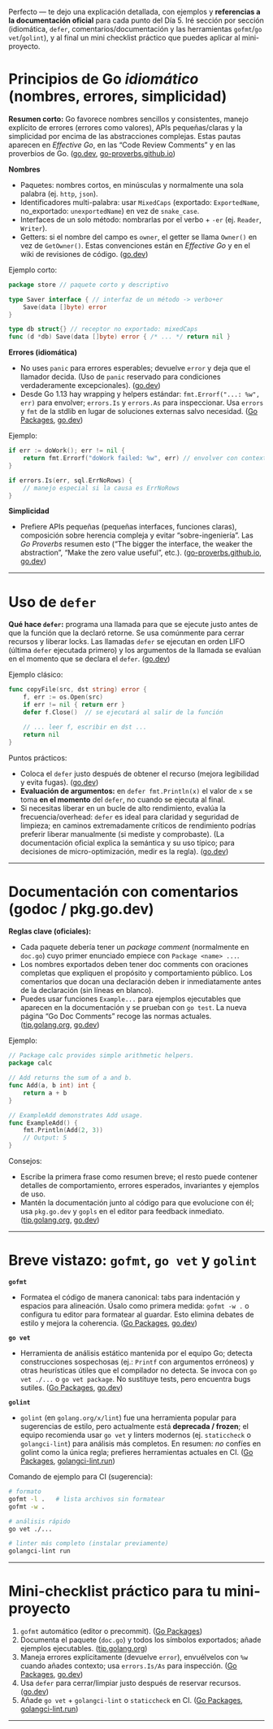 Perfecto — te dejo una explicación detallada, con ejemplos y **referencias a la documentación oficial** para cada punto del Día 5. Iré sección por sección (idiomática, `defer`, comentarios/documentación y las herramientas `gofmt`/`go vet`/`golint`), y al final un mini checklist práctico que puedes aplicar al mini-proyecto.

# Principios de Go *idiomático* (nombres, errores, simplicidad)

**Resumen corto:** Go favorece nombres sencillos y consistentes, manejo explícito de errores (errores como valores), APIs pequeñas/claras y la simplicidad por encima de las abstracciones complejas. Estas pautas aparecen en *Effective Go*, en las “Code Review Comments” y en las proverbios de Go. ([go.dev][1], [go-proverbs.github.io][2])

**Nombres**

* Paquetes: nombres cortos, en minúsculas y normalmente una sola palabra (ej. `http`, `json`).
* Identificadores multi-palabra: usar `MixedCaps` (exportado: `ExportedName`, no\_exportado: `unexportedName`) en vez de `snake_case`.
* Interfaces de un solo método: nombrarlas por el verbo + `-er` (ej. `Reader`, `Writer`).
* Getters: si el nombre del campo es `owner`, el getter se llama `Owner()` en vez de `GetOwner()`.
  Estas convenciones están en *Effective Go* y en el wiki de revisiones de código. ([go.dev][1])

Ejemplo corto:

```go
package store // paquete corto y descriptivo

type Saver interface { // interfaz de un método -> verbo+er
    Save(data []byte) error
}

type db struct{} // receptor no exportado: mixedCaps
func (d *db) Save(data []byte) error { /* ... */ return nil }
```

**Errores (idiomática)**

* No uses `panic` para errores esperables; devuelve `error` y deja que el llamador decida. (Uso de `panic` reservado para condiciones verdaderamente excepcionales). ([go.dev][1])
* Desde Go 1.13 hay wrapping y helpers estándar: `fmt.Errorf("...: %w", err)` para envolver; `errors.Is` y `errors.As` para inspeccionar. Usa `errors` y `fmt` de la stdlib en lugar de soluciones externas salvo necesidad. ([Go Packages][3], [go.dev][4])

Ejemplo:

```go
if err := doWork(); err != nil {
    return fmt.Errorf("doWork failed: %w", err) // envolver con contexto
}

if errors.Is(err, sql.ErrNoRows) {
    // manejo especial si la causa es ErrNoRows
}
```

**Simplicidad**

* Prefiere APIs pequeñas (pequeñas interfaces, funciones claras), composición sobre herencia compleja y evitar “sobre-ingeniería”. Las *Go Proverbs* resumen esto (“The bigger the interface, the weaker the abstraction”, “Make the zero value useful”, etc.). ([go-proverbs.github.io][2], [go.dev][1])

---

# Uso de `defer`

**Qué hace `defer`:** programa una llamada para que se ejecute justo antes de que la función que la declaró retorne. Se usa comúnmente para cerrar recursos y liberar locks. Las llamadas `defer` se ejecutan en orden LIFO (última `defer` ejecutada primero) y los argumentos de la llamada se evalúan en el momento que se declara el `defer`. ([go.dev][1])

Ejemplo clásico:

```go
func copyFile(src, dst string) error {
    f, err := os.Open(src)
    if err != nil { return err }
    defer f.Close()  // se ejecutará al salir de la función

    // ... leer f, escribir en dst ...
    return nil
}
```

Puntos prácticos:

* Coloca el `defer` justo después de obtener el recurso (mejora legibilidad y evita fugas). ([go.dev][1])
* **Evaluación de argumentos:** en `defer fmt.Println(x)` el valor de `x` se toma **en el momento** del `defer`, no cuando se ejecuta al final.
* Si necesitas liberar en un bucle de alto rendimiento, evalúa la frecuencia/overhead: `defer` es ideal para claridad y seguridad de limpieza; en caminos extremadamente críticos de rendimiento podrías preferir liberar manualmente (si mediste y comprobaste). (La documentación oficial explica la semántica y su uso típico; para decisiones de micro-optimización, medir es la regla). ([go.dev][1])

---

# Documentación con comentarios (godoc / pkg.go.dev)

**Reglas clave (oficiales):**

* Cada paquete debería tener un *package comment* (normalmente en `doc.go`) cuyo primer enunciado empiece con `Package <name> ...`.
* Los nombres exportados deben tener doc comments con oraciones completas que expliquen el propósito y comportamiento público. Los comentarios que docan una declaración deben ir inmediatamente antes de la declaración (sin líneas en blanco).
* Puedes usar funciones `Example...` para ejemplos ejecutables que aparecen en la documentación y se prueban con `go test`. La nueva página “Go Doc Comments” recoge las normas actuales. ([tip.golang.org][5], [go.dev][6])

Ejemplo:

```go
// Package calc provides simple arithmetic helpers.
package calc

// Add returns the sum of a and b.
func Add(a, b int) int {
    return a + b
}

// ExampleAdd demonstrates Add usage.
func ExampleAdd() {
    fmt.Println(Add(2, 3))
    // Output: 5
}
```

Consejos:

* Escribe la primera frase como resumen breve; el resto puede contener detalles de comportamiento, errores esperados, invariantes y ejemplos de uso.
* Mantén la documentación junto al código para que evolucione con él; usa `pkg.go.dev` y `gopls` en el editor para feedback inmediato. ([tip.golang.org][5], [go.dev][7])

---

# Breve vistazo: `gofmt`, `go vet` y `golint`

**`gofmt`**

* Formatea el código de manera canonical: tabs para indentación y espacios para alineación. Úsalo como primera medida: `gofmt -w .` o configura tu editor para formatear al guardar. Esto elimina debates de estilo y mejora la coherencia. ([Go Packages][8], [go.dev][9])

**`go vet`**

* Herramienta de análisis estático mantenida por el equipo Go; detecta construcciones sospechosas (ej.: `Printf` con argumentos erróneos) y otras heurísticas útiles que el compilador no detecta. Se invoca con `go vet ./...` o `go vet package`. No sustituye tests, pero encuentra bugs sutiles. ([Go Packages][10], [go.dev][11])

**`golint`**

* `golint` (en `golang.org/x/lint`) fue una herramienta popular para sugerencias de estilo, pero actualmente está **deprecada / frozen**; el equipo recomienda usar `go vet` y linters modernos (ej. `staticcheck` o `golangci-lint`) para análisis más completos. En resumen: *no* confíes en golint como la única regla; prefieres herramientas actuales en CI. ([Go Packages][12], [golangci-lint.run][13])

Comando de ejemplo para CI (sugerencia):

```sh
# formato
gofmt -l .   # lista archivos sin formatear
gofmt -w .

# análisis rápido
go vet ./...

# linter más completo (instalar previamente)
golangci-lint run
```

---

# Mini-checklist práctico para tu mini-proyecto

1. `gofmt` automático (editor o precommit). ([Go Packages][8])
2. Documenta el paquete (`doc.go`) y todos los símbolos exportados; añade ejemplos ejecutables. ([tip.golang.org][5])
3. Maneja errores explícitamente (devuelve `error`), envuélvelos con `%w` cuando añades contexto; usa `errors.Is/As` para inspección. ([Go Packages][3], [go.dev][4])
4. Usa `defer` para cerrar/limpiar justo después de reservar recursos. ([go.dev][1])
5. Añade `go vet` + `golangci-lint` o `staticcheck` en CI. ([Go Packages][10], [golangci-lint.run][13])

---

[1]: https://go.dev/doc/effective_go?utm_source=chatgpt.com "Effective Go"
[2]: https://go-proverbs.github.io/?utm_source=chatgpt.com "Go Proverbs"
[3]: https://pkg.go.dev/errors?utm_source=chatgpt.com "errors package"
[4]: https://go.dev/doc/tutorial/handle-errors?utm_source=chatgpt.com "Return and handle an error"
[5]: https://tip.golang.org/doc/comment?utm_source=chatgpt.com "Go Doc Comments"
[6]: https://go.dev/doc/?utm_source=chatgpt.com "Documentation"
[7]: https://go.dev/wiki/Comments?utm_source=chatgpt.com "Go Wiki: Comments"
[8]: https://pko.dev/cmd/gofmt?utm_source=chatgpt.com "cmd/gofmt"
[9]: https://go.dev/src/cmd/gofmt/doc.go?utm_source=chatgpt.com "Gofmt formats Go programs."
[10]: https://pkg.go.dev/cmd/vet?utm_source=chatgpt.com "cmd/vet - command"
[11]: https://go.dev/src/cmd/vet/README?utm_source=chatgpt.com "cmd/vet/README"
[12]: https://pkg.go.dev/golang.org/x/lint?utm_source=chatgpt.com "lint package - golang.org/x/lint - Go ..."
[13]: https://golangci-lint.run/docs/linters/configuration/?utm_source=chatgpt.com "Settings"
